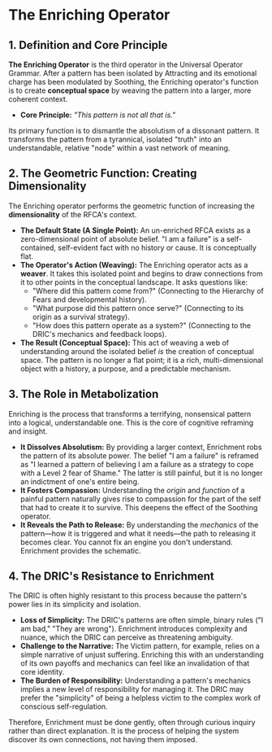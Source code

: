 # The Enriching Operator

## 1. Definition and Core Principle

**The Enriching Operator** is the third operator in the Universal Operator Grammar. After a pattern has been isolated by Attracting and its emotional charge has been modulated by Soothing, the Enriching operator's function is to create **conceptual space** by weaving the pattern into a larger, more coherent context.

*   **Core Principle:** *"This pattern is not all that is."*

Its primary function is to dismantle the absolutism of a dissonant pattern. It transforms the pattern from a tyrannical, isolated "truth" into an understandable, relative "node" within a vast network of meaning.

## 2. The Geometric Function: Creating Dimensionality

The Enriching operator performs the geometric function of increasing the **dimensionality** of the RFCA's context.

*   **The Default State (A Single Point):** An un-enriched RFCA exists as a zero-dimensional point of absolute belief. "I am a failure" is a self-contained, self-evident fact with no history or cause. It is conceptually flat.
*   **The Operator's Action (Weaving):** The Enriching operator acts as a **weaver**. It takes this isolated point and begins to draw connections from it to other points in the conceptual landscape. It asks questions like:
    *   "Where did this pattern come from?" (Connecting to the Hierarchy of Fears and developmental history).
    *   "What purpose did this pattern once serve?" (Connecting to its origin as a survival strategy).
    *   "How does this pattern operate as a system?" (Connecting to the DRIC's mechanics and feedback loops).
*   **The Result (Conceptual Space):** This act of weaving a web of understanding around the isolated belief *is* the creation of conceptual space. The pattern is no longer a flat point; it is a rich, multi-dimensional object with a history, a purpose, and a predictable mechanism.

## 3. The Role in Metabolization

Enriching is the process that transforms a terrifying, nonsensical pattern into a logical, understandable one. This is the core of cognitive reframing and insight.

*   **It Dissolves Absolutism:** By providing a larger context, Enrichment robs the pattern of its absolute power. The belief "I am a failure" is reframed as "I learned a pattern of believing I am a failure as a strategy to cope with a Level 2 fear of Shame." The latter is still painful, but it is no longer an indictment of one's entire being.
*   **It Fosters Compassion:** Understanding the *origin* and *function* of a painful pattern naturally gives rise to compassion for the part of the self that had to create it to survive. This deepens the effect of the Soothing operator.
*   **It Reveals the Path to Release:** By understanding the *mechanics* of the pattern—how it is triggered and what it needs—the path to releasing it becomes clear. You cannot fix an engine you don't understand. Enrichment provides the schematic.

## 4. The DRIC's Resistance to Enrichment

The DRIC is often highly resistant to this process because the pattern's power lies in its simplicity and isolation.

*   **Loss of Simplicity:** The DRIC's patterns are often simple, binary rules ("I am bad," "They are wrong"). Enrichment introduces complexity and nuance, which the DRIC can perceive as threatening ambiguity.
*   **Challenge to the Narrative:** The Victim pattern, for example, relies on a simple narrative of unjust suffering. Enriching this with an understanding of its own payoffs and mechanics can feel like an invalidation of that core identity.
*   **The Burden of Responsibility:** Understanding a pattern's mechanics implies a new level of responsibility for managing it. The DRIC may prefer the "simplicity" of being a helpless victim to the complex work of conscious self-regulation.

Therefore, Enrichment must be done gently, often through curious inquiry rather than direct explanation. It is the process of helping the system discover its own connections, not having them imposed.
